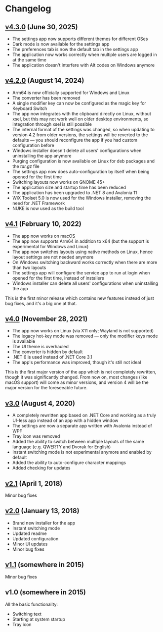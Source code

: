 # Changelog

## [v4.3.0](https://github.com/TolikPylypchuk/KeyboardSwitch/releases/tag/v4.3.0) (June 30, 2025)

- The settings app now supports different themes for different OSes
- Dark mode is now available for the settings app
- The preferences tab is now the default tab in the settings app
- The application now works correctly when multiple users are logged in at the same time
- The application doesn't interfere with Alt codes on Windows anymore

## [v4.2.0](https://github.com/TolikPylypchuk/KeyboardSwitch/releases/tag/v4.2.0) (August 14, 2024)

- Arm64 is now officially supported for Windows and Linux
- The converter has been removed
- A single modifier key can now be configured as the magic key for Keyboard Switch
- The app now integrates with the clipboard directly on Linux, without xsel, but this may not work well on older desktop
environments, so integration through xsel is still possible
- The internal format of the settings was changed, so when updating to version 4.2 from older versions, the settings
will be reverted to the defaults — you should reconfigure the app if you had custom configuration before
- Windows installer doesn't delete all users' configurations when uninstalling the app anymore
- Purging configuration is now available on Linux for deb packages and the _tar.gz_ file
- The settings app now does auto-configuration by itself when being opened for the first time
- Switching layouts now works on GNOME 45+
- The application size and startup time has been reduced
- The application has been upgraded to .NET 8 and Avalonia 11
- WiX Toolset 5.0 is now used for the Windows installer, removing the need for .NET Framework
- NUKE is now used as the build tool

## [v4.1](https://github.com/TolikPylypchuk/KeyboardSwitch/releases/tag/v4.1) (February 10, 2022)

- The app now works on macOS
- The app now supports Arm64 in addition to x64 (but the support is experimental for Windows and Linux)
- The app now switches layouts using native methods on Linux, hence layout settings are not needed anymore
- On Windows switching backward works correctly when there are more than two layouts
- The settings app will configure the service app to run at login when opened for the first time, instead of installers
- Windows installer can delete all users' configurations when uninstalling the app

This is the first minor release which contains new features instead of just bug fixes, and it's a big one at that.

## [v4.0](https://github.com/TolikPylypchuk/KeyboardSwitch/releases/tag/v4.0) (November 28, 2021)

- The app now works on Linux (via X11 only; Wayland is not supported)
- The legacy hot-key mode was removed — only the modifier keys mode is available
- The UI theme is overhauled
- The converter is hidden by default
- .NET 6 is used instead of .NET Core 3.1
- The app's performance was improved, though it's still not ideal

This is the first major version of the app which is not completely rewritten, though it was significantly changed. From
now on, most changes (like macOS support) will come as minor versions, and version 4 will be the major version for the
foreseeable future.

## [v3.0](https://github.com/TolikPylypchuk/KeyboardSwitch/releases/tag/v3.0) (August 4, 2020)

- A completely rewritten app based on .NET Core and working as a truly UI-less app instead of an app with a hidden
window
- The settings are now a separate app written with Avalonia instead of WPF
- Tray icon was removed
- Added the ability to switch between multiple layouts of the same language (e.g. QWERTY and Dvorak for English)
- Instant switching mode is not experimental anymore and enabled by default
- Added the ability to auto-configure character mappings
- Added checking for updates

## [v2.1](https://github.com/TolikPylypchuk/KeyboardSwitch/releases/tag/v2.1) (April 1, 2018)

Minor bug fixes

## [v2.0](https://github.com/TolikPylypchuk/KeyboardSwitch/releases/tag/v2.0) (January 13, 2018)

- Brand new installer for the app
- Instant switching mode
- Updated readme
- Updated configuration
- Minor UI updates
- Minor bug fixes

## [v1.1](https://github.com/TolikPylypchuk/KeyboardSwitch/releases/tag/v1.1) (somewhere in 2015)

Minor bug fixes

## v1.0 (somewhere in 2015)

All the basic functionality:

- Switching text
- Starting at system startup
- Tray icon
